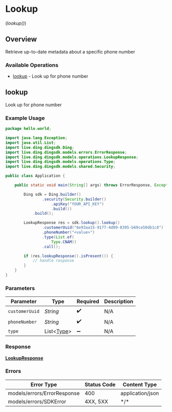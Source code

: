 # Lookup
(*lookup()*)

## Overview

Retrieve up-to-date metadata about a specific phone number

### Available Operations

* [lookup](#lookup) - Look up for phone number

## lookup

Look up for phone number

### Example Usage

```java
package hello.world;

import java.lang.Exception;
import java.util.List;
import live.ding.dingsdk.Ding;
import live.ding.dingsdk.models.errors.ErrorResponse;
import live.ding.dingsdk.models.operations.LookupResponse;
import live.ding.dingsdk.models.operations.Type;
import live.ding.dingsdk.models.shared.Security;

public class Application {

    public static void main(String[] args) throws ErrorResponse, Exception {

        Ding sdk = Ding.builder()
                .security(Security.builder()
                    .apiKey("YOUR_API_KEY")
                    .build())
            .build();

        LookupResponse res = sdk.lookup().lookup()
                .customerUuid("6e93aa15-9177-4d09-8395-b69ce50db1c8")
                .phoneNumber("<value>")
                .type(List.of(
                    Type.CNAM))
                .call();

        if (res.lookupResponse().isPresent()) {
            // handle response
        }
    }
}
```

### Parameters

| Parameter                                      | Type                                           | Required                                       | Description                                    |
| ---------------------------------------------- | ---------------------------------------------- | ---------------------------------------------- | ---------------------------------------------- |
| `customerUuid`                                 | *String*                                       | :heavy_check_mark:                             | N/A                                            |
| `phoneNumber`                                  | *String*                                       | :heavy_check_mark:                             | N/A                                            |
| `type`                                         | List\<[Type](../../models/operations/Type.md)> | :heavy_minus_sign:                             | N/A                                            |

### Response

**[LookupResponse](../../models/operations/LookupResponse.md)**

### Errors

| Error Type                  | Status Code                 | Content Type                |
| --------------------------- | --------------------------- | --------------------------- |
| models/errors/ErrorResponse | 400                         | application/json            |
| models/errors/SDKError      | 4XX, 5XX                    | \*/\*                       |